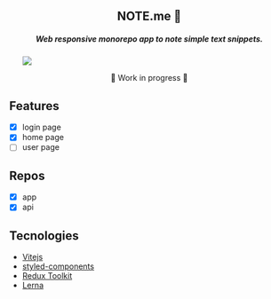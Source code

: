 <div align="center">
  <h2>NOTE.me 📖</h2>
  <h5>Web responsive monorepo app to note simple text snippets.</h5>
</div>

<ul>  
  <img src="https://img.shields.io/badge/version-1.00-green"/>
</ul>

<div align="center">
  🚧 Work in progress 🚧
</div>

## Features
- [x] login page
- [x] home page
- [ ] user page

## Repos
- [x] app
- [X] api

## Tecnologies
<ul>
  <li> 
    <a href="https://vitejs.dev/">Vitejs</a></br>
  </li>
  <li>   
    <a href="https://styled-components.com/docs">styled-components</a></br>
  </li>
  <li> 
    <a href="https://redux-toolkit.js.org/">Redux Toolkit</a></br>
  </li>
  <li> 
    <a href="https://lerna.js.org/">Lerna</a></br>
  </li>  
</ul>
